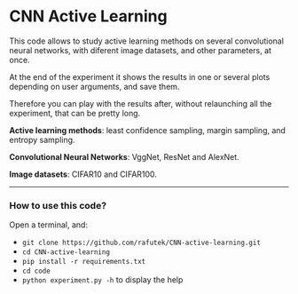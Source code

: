 # CNN Active Learning

This code allows to study active learning methods on several convolutional neural networks, with diferent image datasets, and other parameters, at once.

At the end of the experiment it shows the results in one or several plots depending on user arguments, and save them.

Therefore you can play with the results after, without relaunching all the experiment, that can be pretty long.

**Active learning methods**: least confidence sampling, margin sampling, and entropy sampling.

**Convolutional Neural Networks**: VggNet, ResNet and AlexNet.

**Image datasets**: CIFAR10 and CIFAR100.

***
### How to use this code?

Open a terminal, and:
- `git clone https://github.com/rafutek/CNN-active-learning.git`
- `cd CNN-active-learning`
- `pip install -r requirements.txt`
- `cd code`
- `python experiment.py -h` to display the help
